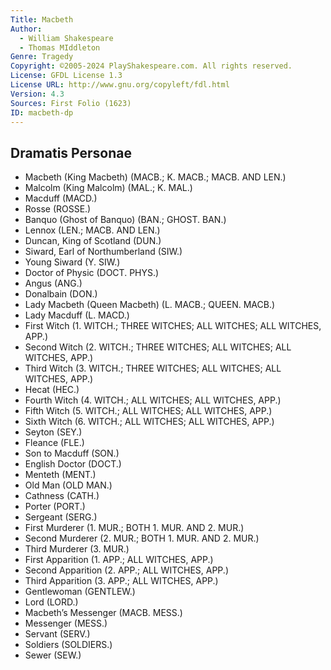 ```yaml
---
Title: Macbeth
Author: 
  - William Shakespeare
  - Thomas MIddleton
Genre: Tragedy
Copyright: ©2005-2024 PlayShakespeare.com. All rights reserved.
License: GFDL License 1.3
License URL: http://www.gnu.org/copyleft/fdl.html
Version: 4.3
Sources: First Folio (1623)
ID: macbeth-dp
---
```


## Dramatis Personae


- Macbeth (King Macbeth) (MACB.; K. MACB.; MACB. AND LEN.)
- Malcolm (King Malcolm) (MAL.; K. MAL.)
- Macduff (MACD.)
- Rosse (ROSSE.)
- Banquo (Ghost of Banquo) (BAN.; GHOST. BAN.)
- Lennox (LEN.; MACB. AND LEN.)
- Duncan, King of Scotland (DUN.)
- Siward, Earl of Northumberland (SIW.)
- Young Siward (Y. SIW.)
- Doctor of Physic (DOCT. PHYS.)
- Angus (ANG.)
- Donalbain (DON.)
- Lady Macbeth (Queen Macbeth) (L. MACB.; QUEEN. MACB.)
- Lady Macduff (L. MACD.)
- First Witch (1. WITCH.; THREE WITCHES; ALL WITCHES; ALL WITCHES, APP.)
- Second Witch (2. WITCH.; THREE WITCHES; ALL WITCHES; ALL WITCHES, APP.)
- Third Witch (3. WITCH.; THREE WITCHES; ALL WITCHES; ALL WITCHES, APP.)
- Hecat (HEC.)
- Fourth Witch (4. WITCH.; ALL WITCHES; ALL WITCHES, APP.)
- Fifth Witch (5. WITCH.; ALL WITCHES; ALL WITCHES, APP.)
- Sixth Witch (6. WITCH.; ALL WITCHES; ALL WITCHES, APP.)
- Seyton (SEY.)
- Fleance (FLE.)
- Son to Macduff (SON.)
- English Doctor (DOCT.)
- Menteth (MENT.)
- Old Man (OLD MAN.)
- Cathness (CATH.)
- Porter (PORT.)
- Sergeant (SERG.)
- First Murderer (1. MUR.; BOTH 1. MUR. AND 2. MUR.)
- Second Murderer (2. MUR.; BOTH 1. MUR. AND 2. MUR.)
- Third Murderer (3. MUR.)
- First Apparition (1. APP.; ALL WITCHES, APP.)
- Second Apparition (2. APP.; ALL WITCHES, APP.)
- Third Apparition (3. APP.; ALL WITCHES, APP.)
- Gentlewoman (GENTLEW.)
- Lord (LORD.)
- Macbeth’s Messenger (MACB. MESS.)
- Messenger (MESS.)
- Servant (SERV.)
- Soldiers (SOLDIERS.)
- Sewer (SEW.)
